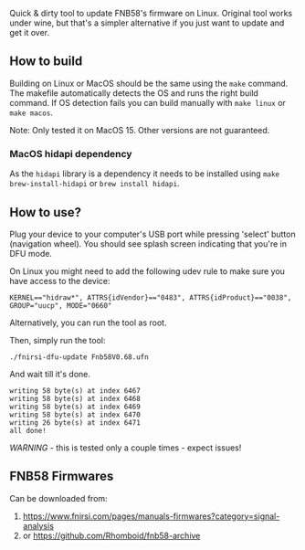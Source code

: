 Quick & dirty tool to update FNB58's firmware on Linux. Original tool works under wine, but that's a simpler alternative if you just want to update and get it over.

## How to build

Building on Linux or MacOS should be the same using the `make` command. The makefile automatically detects the OS and runs the right build command. If OS detection fails you can build manually with `make linux` or `make macos`.

Note: Only tested it on MacOS 15. Other versions are not guaranteed.

### MacOS hidapi dependency

As the `hidapi` library is a dependency it needs to be installed using `make brew-install-hidapi` or `brew install hidapi`.

## How to use?

Plug your device to your computer's USB port while pressing 'select' button (navigation wheel). You should see splash screen indicating that you're in DFU mode.

On Linux you might need to add the following udev rule to make sure you have access to the device:
```
KERNEL=="hidraw*", ATTRS{idVendor}=="0483", ATTRS{idProduct}=="0038", GROUP="uucp", MODE="0660"
```
Alternatively, you can run the tool as root.

Then, simply run the tool:
```
./fnirsi-dfu-update Fnb58V0.68.ufn
```

And wait till it's done.
```
writing 58 byte(s) at index 6467
writing 58 byte(s) at index 6468
writing 58 byte(s) at index 6469
writing 58 byte(s) at index 6470
writing 26 byte(s) at index 6471
all done!
```

*WARNING* - this is tested only a couple times - expect issues!

## FNB58 Firmwares

Can be downloaded from:
1. https://www.fnirsi.com/pages/manuals-firmwares?category=signal-analysis
2. or https://github.com/Rhomboid/fnb58-archive

